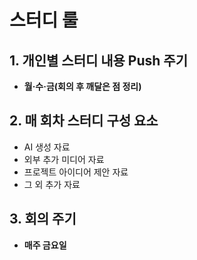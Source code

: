 # 스터디 룰

## 1. 개인별 스터디 내용 Push 주기
- **월·수·금(회의 후 깨달은 점 정리)**  
  
## 2. 매 회차 스터디 구성 요소
- AI 생성 자료  
- 외부 추가 미디어 자료  
- 프로젝트 아이디어 제안 자료  
- 그 외 추가 자료

## 3. 회의 주기
- **매주 금요일**

